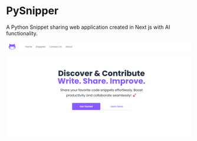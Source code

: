 # PySnipper 

A Python Snippet sharing web application created in Next js with AI functionality.

![alt text](image.png)